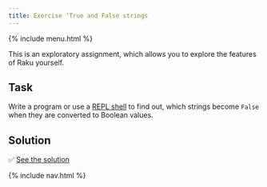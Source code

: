 ```yaml
---
title: Exercise ‘True and False strings
---
```


{% include menu.html %}

This is an exploratory assignment, which allows you to explore the features of Raku yourself.

## Task

Write a program or use a [REPL shell](/lv/essentials/running-programs/from-repl) to find out, which strings become `False` when they are converted to Boolean values.

## Solution

✅ [See the solution](solution)

{% include nav.html %}